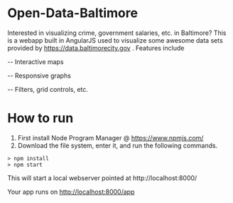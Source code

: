 # Open-Data-Baltimore

Interested in visualizing crime, government salaries, etc. in Baltimore? This is a webapp built in AngularJS used to visualize some awesome data sets provided
by https://data.baltimorecity.gov . Features include

-- Interactive maps

-- Responsive graphs

-- Filters, grid controls, etc.

# How to run
 1. First install Node Program Manager @ https://www.npmjs.com/
 2. Download the file system, enter it, and run the following commands.
```text
> npm install
> npm start
```

This will start a local webserver pointed at http://localhost:8000/

Your app runs on [http://localhost:8000/app](http://localhost:8000/app)

